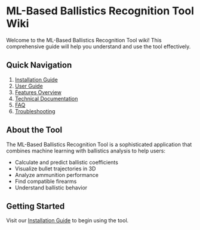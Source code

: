 # ML-Based Ballistics Recognition Tool Wiki

Welcome to the ML-Based Ballistics Recognition Tool wiki! This comprehensive guide will help you understand and use the tool effectively.

## Quick Navigation

1. [Installation Guide](Installation-Guide)
2. [User Guide](User-Guide)
3. [Features Overview](Features-Overview)
4. [Technical Documentation](Technical-Documentation)
5. [FAQ](FAQ)
6. [Troubleshooting](Troubleshooting)

## About the Tool

The ML-Based Ballistics Recognition Tool is a sophisticated application that combines machine learning with ballistics analysis to help users:
- Calculate and predict ballistic coefficients
- Visualize bullet trajectories in 3D
- Analyze ammunition performance
- Find compatible firearms
- Understand ballistic behavior

## Getting Started

Visit our [Installation Guide](Installation-Guide) to begin using the tool. 